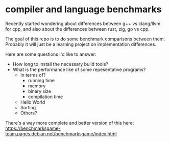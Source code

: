 # compiler and language benchmarks
Recently started wondering about differences between g++ vs clang/llvm for cpp, and also about the differences between rust, zig, go vs cpp.

The goal of this repo is to do some benchmark comparisons between them. Probably it will just be a learning project on implementation differences.

Here are some questions I'd like to answer:
- How long to install the necessary build tools?
- What is the performance like of some repesentative programs?
  - In terms of?
    - running time
    - memory
    - binary size
    - compilation time
  - Hello World
  - Sorting
  - Others?

There's a way more complete and better version of this here: https://benchmarksgame-team.pages.debian.net/benchmarksgame/index.html
